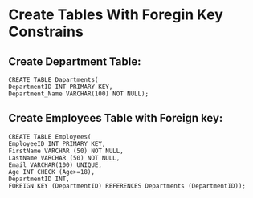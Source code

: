 # Create Tables With Foregin Key Constrains
## Create Department Table: 
```mysql
CREATE TABLE Dapartments(
DepartmentID INT PRIMARY KEY, 
Department_Name VARCHAR(100) NOT NULL);
```
## Create Employees Table with Foreign key:
```mysql
CREATE TABLE Employees(
EmployeeID INT PRIMARY KEY,
FirstName VARCHAR (50) NOT NULL,
LastName VARCHAR (50) NOT NULL,
Email VARCHAR(100) UNIQUE,
Age INT CHECK (Age>=18),
DepartmentID INT,
FOREIGN KEY (DepartmentID) REFERENCES Departments (DepartmentID));
```
